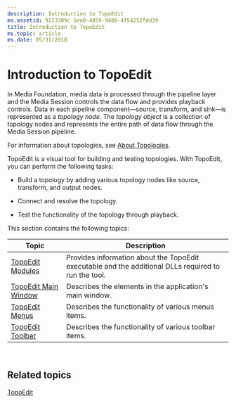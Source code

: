 ```yaml
---
description: Introduction to TopoEdit
ms.assetid: 9223309c-5ee0-4059-9480-4f54252fdd39
title: Introduction to TopoEdit
ms.topic: article
ms.date: 05/31/2018
---
```


# Introduction to TopoEdit

In Media Foundation, media data is processed through the pipeline layer and the Media Session controls the data flow and provides playback controls. Data in each pipeline component—source, transform, and sink—is represented as a *topology node*. The *topology object* is a collection of topology nodes and represents the entire path of data flow through the Media Session pipeline.

For information about topologies, see [About Topologies](about-topologies.md).

TopoEdit is a visual tool for building and testing topologies. With TopoEdit, you can perform the following tasks:

-   Build a topology by adding various topology nodes like source, transform, and output nodes.

-   Connect and resolve the topology.

-   Test the functionality of the topology through playback.

This section contains the following topics:



| Topic                                            | Description                                                                                          |
|--------------------------------------------------|------------------------------------------------------------------------------------------------------|
| [TopoEdit Modules](topoedit-modules.md)         | Provides information about the TopoEdit executable and the additional DLLs required to run the tool. |
| [TopoEdit Main Window](topoedit-main-window.md) | Describes the elements in the application's main window.                                             |
| [TopoEdit Menus](topoedit-menus.md)             | Describes the functionality of various menus items.                                                  |
| [TopoEdit Toolbar](topoedit-toolbar.md)         | Describes the functionality of various toolbar items.                                                |



 

## Related topics

<dl> <dt>

[TopoEdit](topoedit.md)
</dt> </dl>

 

 



